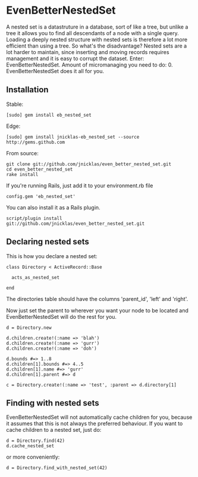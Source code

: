 # EvenBetterNestedSet

A nested set is a datastruture in a database, sort of like a tree, but unlike a tree it allows you to find all descendants of a node with a single query. Loading a deeply nested structure with nested sets is therefore a lot more efficient than using a tree. So what's the disadvantage? Nested sets are a lot harder to maintain, since inserting and moving records requires management and it is easy to corrupt the dataset. Enter: EvenBetterNestedSet. Amount of micromanaging you need to do: 0. EvenBetterNestedSet does it all for you.

## Installation

Stable:

    [sudo] gem install eb_nested_set
    
Edge:

    [sudo] gem install jnicklas-eb_nested_set --source http://gems.github.com

From source:

    git clone git://github.com/jnicklas/even_better_nested_set.git
    cd even_better_nested_set
    rake install

If you're running Rails, just add it to your environment.rb file

    config.gem 'eb_nested_set'

You can also install it as a Rails plugin.

    script/plugin install git://github.com/jnicklas/even_better_nested_set.git

## Declaring nested sets

This is how you declare a nested set:

    class Directory < ActiveRecord::Base
    
      acts_as_nested_set
    
    end
    
The directories table should have the columns 'parent_id', 'left' and 'right'.

Now just set the parent to wherever you want your node to be located and EvenBetterNestedSet will do the rest for you.
    
    d = Directory.new
    
    d.children.create!(:name => 'blah')
    d.children.create!(:name => 'gurr')
    d.children.create!(:name => 'doh')
    
    d.bounds #=> 1..8
    d.children[1].bounds #=> 4..5
    d.children[1].name #=> 'gurr'
    d.children[1].parent #=> d
    
    c = Directory.create!(:name => 'test', :parent => d.directory[1]

## Finding with nested sets

EvenBetterNestedSet will not automatically cache children for you, because it assumes that this is not always the preferred behaviour. If you want to cache children to a nested set, just do:

    d = Directory.find(42)
    d.cache_nested_set
    
or more conveniently:

    d = Directory.find_with_nested_set(42)